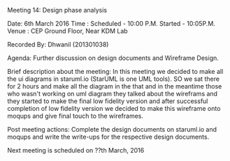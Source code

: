 Meeting 14: Design phase analysis


Date: 6th March 2016
 Time : Scheduled - 10:00 P.M.
   Started - 10:05P.M.
   Venue : CEP Ground Floor, Near KDM Lab

Recorded By: Dhwanil (201301038)

Agenda: Further discussion on design documents and Wireframe Design.


Brief description about the meeting: In this meeting we decided to make all the ui diagrams in staruml.io (StarUML is one UML tools). SO we sat there for 2 hours and make all the diagram in the that and in the meantime those who wasn't working on uml diagram they talked about the wireframs and they started to make the final low fidelity version and after successful completion of low fidelity version we decided to make this wireframe onto moqups and give final touch to the wireframes.

Post meeting actions: Complete the design documents on staruml.io and moqups and write the write-ups for the respective design documents.

Next meeting is scheduled on ??th March, 2016
